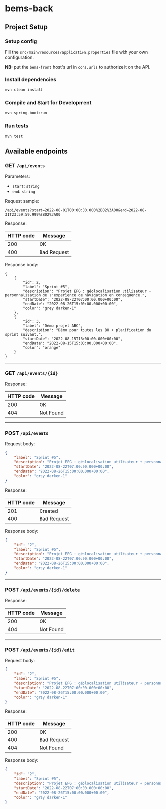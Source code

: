 # bems-back

## Project Setup

### Setup config

Fill the `src/main/resources/application.properties` file with your own configuration.

__NB:__ put the `bems-front` host's url in `cors.urls` to authorize it on the API.

### Install dependencies

```sh
mvn clean install
```

### Compile and Start for Development

```sh
mvn spring-boot:run
```

### Run tests

```sh
mvn test
```

## Available endpoints

### GET `/api/events`

Parameters:
- `start`: `string`
- `end`: `string`

Request sample:

```
/api/events?start=2022-08-01T00:00:00.000%2B02%3A00&end=2022-08-31T23:59:59.999%2B02%3A00
```

Response:

| HTTP code | Message     |
|-----------|-------------|
| 200       | OK          |
| 400       | Bad Request |

Response body:

```
{
    {
        "id": 2,
        "label": "Sprint #5",
        "description": "Projet EFG : géolocalisation utilisateur + personnalisation de l'expérience de navigation en conséquence.",
        "startDate": "2022-08-22T07:00:00.000+00:00",
        "endDate": "2022-08-26T15:00:00.000+00:00",
        "color": "grey darken-1"
    },
    {
        "id": 3,
        "label": "Démo projet ABC",
        "description": "Démo pour toutes les BU + planification du sprint suivant.",
        "startDate": "2022-08-15T13:00:00.000+00:00",
        "endDate": "2022-08-15T15:00:00.000+00:00",
        "color": "orange"
    }
}
```

---

### GET `/api/events/{id}`

Response:

| HTTP code | Message     |
|-----------|-------------|
| 200       | OK          |
| 404       | Not Found   |

---

### POST `/api/events`

Request body:

```json
{
    "label": "Sprint #5",
    "description": "Projet EFG : géolocalisation utilisateur + personnalisation de l'expérience de navigation en conséquence.",
    "startDate": "2022-08-22T07:00:00.000+00:00",
    "endDate": "2022-08-26T15:00:00.000+00:00",
    "color": "grey darken-1"
}
```

Response:

| HTTP code | Message     |
|-----------|-------------|
| 201       | Created     |
| 400       | Bad Request |

Response body:

```json
{
    "id": "2",
    "label": "Sprint #5",
    "description": "Projet EFG : géolocalisation utilisateur + personnalisation de l'expérience de navigation en conséquence.",
    "startDate": "2022-08-22T07:00:00.000+00:00",
    "endDate": "2022-08-26T15:00:00.000+00:00",
    "color": "grey darken-1"
}
```

---

### POST `/api/events/{id}/delete`

Response:

| HTTP code | Message     |
|-----------|-------------|
| 200       | OK          |
| 404       | Not Found   |

---

### POST `/api/events/{id}/edit`

Request body:

```json
{
    "id": "2",
    "label": "Sprint #5",
    "description": "Projet EFG : géolocalisation utilisateur + personnalisation de l'expérience de navigation en conséquence.",
    "startDate": "2022-08-22T07:00:00.000+00:00",
    "endDate": "2022-08-26T15:00:00.000+00:00",
    "color": "grey darken-1"
}
```

Response:

| HTTP code | Message     |
|-----------|-------------|
| 200       | OK          |
| 400       | Bad Request |
| 404       | Not Found   |

Response body:

```json
{
    "id": "2",
    "label": "Sprint #5",
    "description": "Projet EFG : géolocalisation utilisateur + personnalisation de l'expérience de navigation en conséquence.",
    "startDate": "2022-08-22T07:00:00.000+00:00",
    "endDate": "2022-08-26T15:00:00.000+00:00",
    "color": "grey darken-1"
}
```
